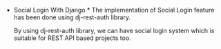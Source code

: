 * Social Login With Django *
  The implementation of Social Login feature has been done using dj-rest-auth library.

  By using dj-rest-auth library, we can have social login system which is suitable for REST API based projects too.
